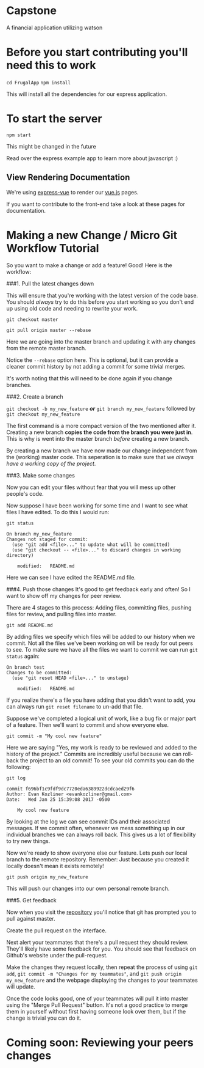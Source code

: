 # Capstone
A financial application utilizing watson

# Before you start contributing you'll need this to work
`cd FrugalApp`
`npm install`

This will install all the dependencies for our express application.

# To start the server
`npm start`

This might be changed in the future

Read over the express example app to learn more about javascript :)

## View Rendering Documentation
We're using [express-vue](https://www.npmjs.com/package/express-vue) to render our [vue.js](https://vuejs.org/) pages. 

If you want to contribute to the front-end take a look at these pages for documentation.

# Making a new Change / Micro Git Workflow Tutorial
So you want to make a change or add a feature! Good! Here is the workflow:

###1. Pull the latest changes down

This will ensure that you're working with the latest version of the code base. You should *always* try to do this before you start working so you don't end up using old code and needing to rewrite your work.

`git checkout master`

`git pull origin master --rebase`

Here we are going into the master branch and updating it with any changes from the remote master branch. 

Notice the `--rebase` option here. This is optional, but it can provide a cleaner commit history by not adding a commit for some trivial merges. 

It's worth noting that this will need to be done again if you change branches. 

###2. Create a branch

`git checkout -b my_new_feature` ***or*** `git branch my_new_feature` followed by `git checkout my_new_feature`

The first command is a more compact version of the two mentioned after it. Creating a new branch **copies the code from the branch you were just in**. This is why is went into the master branch *before* creating a new branch. 

By creating a new branch we have now made our change independent from the (working) master code. This seperation is to make sure that we *always have a working copy of the project*. 

###3. Make some changes

Now you can edit your files without fear that you will mess up other people's code. 

Now suppose I have been working for some time and I want to see what files I have edited. To do this I would run:

`git status`
```
On branch my_new_feature
Changes not staged for commit:
  (use "git add <file>..." to update what will be committed)
  (use "git checkout -- <file>..." to discard changes in working directory)

	modified:   README.md
```

Here we can see I have edited the README.md file.

###4. Push those changes
It's good to get feedback early and often! So I want to show off my changes for peer review. 

There are 4 stages to this process: Adding files, committing files, pushing files for review, and pulling files into master.

`git add README.md`

By adding files we specify which files will be added to our history when we commit. Not all the files we've been working on will be ready for out peers to see. To make sure we have all the files we want to commit we can run `git status` again:

```
On branch test
Changes to be committed:
  (use "git reset HEAD <file>..." to unstage)

	modified:   README.md

```

If you realize there's a file you have adding that you didn't want to add, you can always run `git reset filename` to un-add that file. 

Suppose we've completed a logical unit of work, like a bug fix or major part of a feature. Then we'll want to commit and show everyone else. 

`git commit -m "My cool new feature"`

Here we are saying "Yes, my work is ready to be reviewed and added to the history of the project." Commits are incredibly useful because we can roll-back the project to an old commit! To see your old commits you can do the following: 
 
`git log`

```
commit f696bf1c9fdf9dc7720eda6389922dcdcaed29f6
Author: Evan Kozliner <evankozliner@gmail.com>
Date:   Wed Jan 25 15:39:08 2017 -0500

    My cool new feature
```

By looking at the log we can see commit IDs and their associated messages. If we commit often, whenever we mess something up in our individual branches we can always roll back. This gives us a lot of flexibility to try new things. 

Now we're ready to show everyone else our feature. Lets push our local branch to the remote repository. Remember: Just because you created it locally doesn't mean it exists remotely!

`git push origin my_new_feature`

This will push our changes into our own personal remote branch.

###5. Get feedback

Now when you visit the [repository](https://github.com/evankozliner/Capstone) you'll notice that git has prompted you to pull against master. 

Create the pull request on the interface. 

Next alert your teammates that there's a pull request they should review. They'll likely have some feedback for you. You should see that feedback on Github's website under the pull-request. 

Make the changes they request locally, then repeat the process of using `git add`, `git commit -m "Changes for my teammates"`, and `git push origin my_new_feature` and the webpage displaying the changes to your teammates will update. 

Once the code looks good, one of your teammates will pull it into master using the "Merge Pull Request" button. It's not a good practice to merge them in yourself without first having someone look over them, but if the change is trivial you can do it. 

# Coming soon: Reviewing your peers changes

